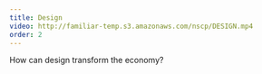 ```yaml
---
title: Design
video: http://familiar-temp.s3.amazonaws.com/nscp/DESIGN.mp4
order: 2
---
```


How can design transform the economy?
